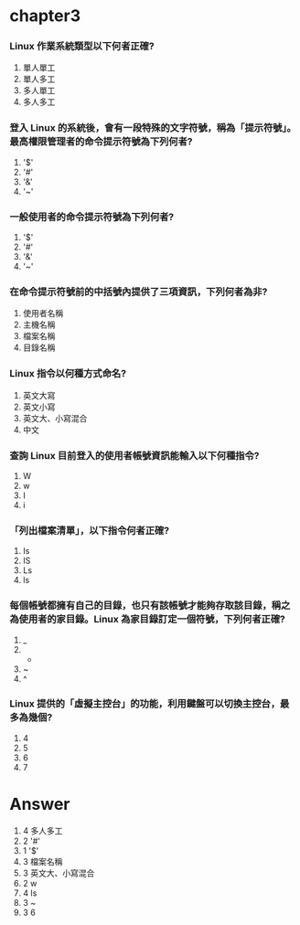 # chapter3
### Linux 作業系統類型以下何者正確?
1. 單人單工
2. 單人多工
3. 多人單工
4. 多人多工
### 登入 Linux 的系統後，會有一段特殊的文字符號，稱為「提示符號」。最高權限管理者的命令提示符號為下列何者?
1. '$'
2. '#'
3. '&'
4. '~'
### 一般使用者的命令提示符號為下列何者?
1. '$'
2. '#'
3. '&'
4. '~'
### 在命令提示符號前的中括號內提供了三項資訊，下列何者為非?
1. 使用者名稱
2. 主機名稱
3. 檔案名稱
4. 目錄名稱
### Linux 指令以何種方式命名?
1. 英文大寫
2. 英文小寫
3. 英文大、小寫混合
4. 中文
### 查詢 Linux 目前登入的使用者帳號資訊能輸入以下何種指令?
1. W
2. w
3. I
4. i
### 「列出檔案清單」，以下指令何者正確?
1. Is
2. IS
3. Ls
4. ls
### 每個帳號都擁有自己的目錄，也只有該帳號才能夠存取該目錄，稱之為使用者的家目錄。Linux 為家目錄訂定一個符號，下列何者正確?
1. _
2. *
3. ~
4. ^
### Linux 提供的「虛擬主控台」的功能，利用鍵盤可以切換主控台，最多為幾個?
1. 4
2. 5
3. 6
4. 7

# Answer
1. 4 多人多工
2. 2 '#'
3. 1 '$'
4. 3 檔案名稱
5. 3 英文大、小寫混合
6. 2 w
7. 4 ls
8. 3 ~
9. 3 6
